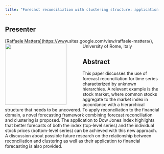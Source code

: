 ```yaml
---
title: "Forecast reconciliation with clustering structure: application to stock prices"
---
```


## Presenter

<div class = "figure">
[Raffaele Mattera](https://www.sites.google.com/view/raffaele-mattera/), University of Rome, Italy
<img src="/img/mattera.png" width = "200" align = "left" style="padding-right: 50px;">
</div>

## Abstract

This paper discusses the use of forecast reconciliation for time series characterized by unknown hierarchies. A relevant example is the stock market, where common stocks aggregate to the market index in accordance with a hierarchical structure that needs to be uncovered. To apply reconciliation to the financial domain, a novel forecasting framework combining forecast reconciliation and clustering is proposed. The application to Dow Jones Index highlights that better forecasts of both the index (top-level series) and the individual stock prices (bottom-level series) can be achieved with this new approach. A discussion about possible future research on the relationship between reconciliation and clustering as well as their application to financial forecasting is also provided.
